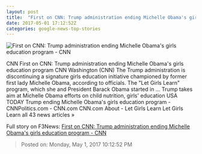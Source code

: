 ```yaml
---
layout: post
title:  "First on CNN: Trump administration ending Michelle Obama's girls education program - CNN"
date: 2017-05-01 17:12:52Z
categories: google-news-top-stories
---
```


![First on CNN: Trump administration ending Michelle Obama's girls education program - CNN](http://i2.cdn.cnn.com/cnnnext/dam/assets/170427173504-michelle-obama-super-tease.jpg)

CNN First on CNN: Trump administration ending Michelle Obama's girls education program CNN Washington (CNN) The Trump administration is discontinuing a signature girls education initiative championed by former first lady Michelle Obama, according to officials. The "Let Girls Learn" program, which she and President Barack Obama started in ... Trump takes aim at Michelle Obama efforts on child nutrition, girls' education USA TODAY Trump ending Michelle Obama's girls education program - CNNPolitics.com - CNN.com CNN.com About - Let Girls Learn Let Girls Learn all 43 news articles »


Full story on F3News: [First on CNN: Trump administration ending Michelle Obama's girls education program - CNN](http://www.f3nws.com/n/vzRdzH)

> Posted on: Monday, May 1, 2017 10:12:52 PM
